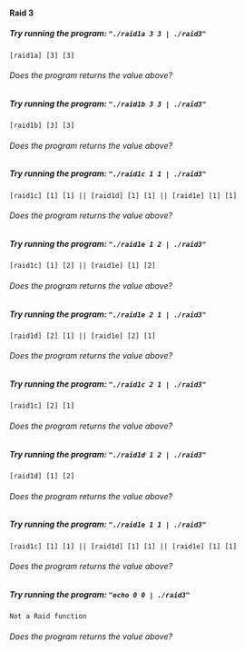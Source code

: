 #### Raid 3

##### Try running the program: `"./raid1a 3 3 | ./raid3"`

```
[raid1a] [3] [3]
```

###### Does the program returns the value above?

##### Try running the program: `"./raid1b 3 3 | ./raid3"`

```
[raid1b] [3] [3]
```

###### Does the program returns the value above?

##### Try running the program: `"./raid1c 1 1 | ./raid3"`

```
[raid1c] [1] [1] || [raid1d] [1] [1] || [raid1e] [1] [1]
```

###### Does the program returns the value above?

##### Try running the program: `"./raid1e 1 2 | ./raid3"`

```
[raid1c] [1] [2] || [raid1e] [1] [2]
```

###### Does the program returns the value above?

##### Try running the program: `"./raid1e 2 1 | ./raid3"`

```
[raid1d] [2] [1] || [raid1e] [2] [1]
```

###### Does the program returns the value above?

##### Try running the program: `"./raid1c 2 1 | ./raid3"`

```
[raid1c] [2] [1]
```

###### Does the program returns the value above?

##### Try running the program: `"./raid1d 1 2 | ./raid3"`

```
[raid1d] [1] [2]
```

###### Does the program returns the value above?

##### Try running the program: `"./raid1e 1 1 | ./raid3"`

```
[raid1c] [1] [1] || [raid1d] [1] [1] || [raid1e] [1] [1]
```

###### Does the program returns the value above?

##### Try running the program: `"echo 0 0 | ./raid3"`

```
Not a Raid function
```

###### Does the program returns the value above?
